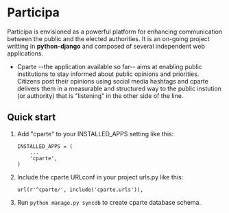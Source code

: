 Participa
=========

Participa is envisioned as a powerful platform for enhancing communication between the public and the elected authorities. It is an on-going project writting in **python-django** and composed of several independent web applications. 

* Cparte --the application available so far-- aims at enabling public institutions to stay informed about public opinions and priorities. Citizens post their opinions using social media hashtags and cparte delivers them in a measurable and structured way to the public instution (or authority) that is "listening" in the other side of the line.

Quick start
-----------

1. Add "cparte" to your INSTALLED_APPS setting like this:

      ```
      INSTALLED_APPS = (
          ...
          'cparte',
      )
      ```

2. Include the cparte URLconf in your project urls.py like this:

      `url(r'^cparte/', include('cparte.urls')),`

3. Run `python manage.py syncdb` to create cparte database schema.
